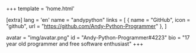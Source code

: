 +++
template = 'home.html'

[extra]
lang = 'en'
name = "andypython"
links = [
    { name = "GitHub", icon = "github", url = "https://github.com/Andy-Python-Programmer" },
]

avatar = "img/avatar.png"
id = "Andy-Python-Programmer#4223"
bio = "17 year old programmer and free software enthusiast"
+++
